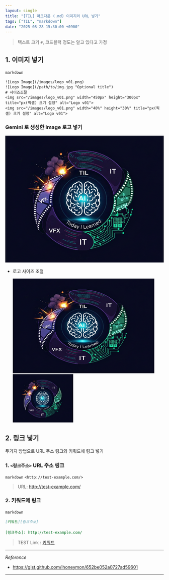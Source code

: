 ```yaml
---
layout: single
title: "[TIL] 마크다운 (.md) 이미지와 URL 넣기"
tags: ["TIL", "markdown"]
date: "2025-08-28 15:30:00 +0900"
---
```

> 텍스트 크기 `#`, 코드블럭 정도는 알고 있다고 가정


## 1. 이미지 넣기

`markdown`
```
![Logo Image](/images/logo_v01.png)
![Logo Image](/path/to/img.jpg "Optional title")
# 사이즈조절
<img src="/images/logo_v01.png" width="450px" height="300px" title="px(픽셀) 크기 설정" alt="Logo v01">
<img src="/images/logo_v01.png" width="40%" height="30%" title="px(픽셀) 크기 설정" alt="Logo v01">
```

### Gemini 로 생성한 Image 로고 넣기
![Logo Image](/assets/images/logo_v01.png "Logo")

* 로고 사이즈 조절

    <img src="/assets/images/logo_v01.png" width="450px" height="300px" title="px(픽셀) 크기 설정" alt="Logo v01">
    <img src="/assets/images/logo_v01.png" width="40%" height="30%" title="px(픽셀) 크기 설정" alt="Logo v01">


## 2. 링크 넣기
두가지 방법으로 URL 주소 링크와 키워드에 링크 넣기

### 1. `<링크주소>` URL 주소 링크

`markdown` `<http://test-example.com/>`

> URL: <http://test-example.com/>


### 2. 키워드에 링크

`markdown`
```markdown
[키워드][링크주소]

[링크주소]: http://test-example.com/
```

> TEST Link : [키워드][링크주소]

[링크주소]: http://test-example.com/


---
*Reference*

* <https://gist.github.com/ihoneymon/652be052a0727ad59601>

---
